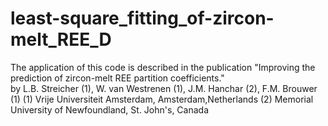 # least-square_fitting_of-zircon-melt_REE_D
The application of this code is described in the publication "Improving the prediction of zircon-melt REE partition coefficients."   
by L.B. Streicher (1), W. van Westrenen (1), J.M. Hanchar (2), F.M. Brouwer (1) 
(1) Vrije Universiteit Amsterdam, Amsterdam,Netherlands 
(2) Memorial University of Newfoundland, St. John's, Canada
